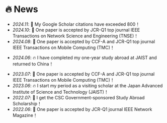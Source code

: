 # 🔥 News
- *2024.11*: 🎉 My Google Scholar citations have exceeded 800！
- *2024.10*: 🎉 One paper is accepted by JCR-Q1 top journal IEEE Transactions on Network Science and Engineering (TNSE)！
- *2024.08*: 🎉 One paper is accepted by CCF-A and JCR-Q1 top journal IEEE Transactions on Mobile Computing (TMC)！
<!-- - *2024.07*: 🎉 My Google Scholar citations have exceeded 700！-->
- *2024.06*: 🔥 I have completed my one-year study abroad at JAIST and returned to China！
<!-- - *2024.03*: 🎉 My Google Scholar citations have exceeded 600 -->
<!-- - *2023.12*: 🎉 My Google Scholar citations have exceeded 500 -->
- *2023.07*: 🎉 One paper is accepted by CCF-A and JCR-Q1 top journal IEEE Transactions on Mobile Computing (TMC)！
- *2023.06*: 🔥  I start my period as a visiting scholar at the Japan Advanced Institute of Science and Technology (JAIST)！
- *2022.07*: 🎉 I get the CSC Government-sponsored Study Abroad Scholarship！
- *2022.06*: 🎉 One paper is accepted by JCR-Q1 journal IEEE Network Magazine！
